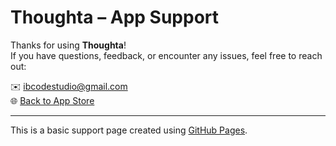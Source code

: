 # Thoughta – App Support

Thanks for using **Thoughta**!  
If you have questions, feedback, or encounter any issues, feel free to reach out:

✉️ ibcodestudio@gmail.com  
🌐 [Back to App Store](https://apps.apple.com)

---

This is a basic support page created using [GitHub Pages](https://pages.github.com/).
